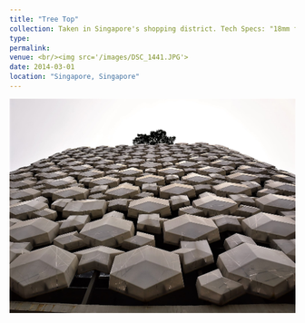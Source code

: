 ```yaml
---
title: "Tree Top"
collection: Taken in Singapore's shopping district. Tech Specs: "18mm f/5 for 1/1000 sec at ISO-100.
type:
permalink: 
venue: <br/><img src='/images/DSC_1441.JPG'>
date: 2014-03-01
location: "Singapore, Singapore"
---
```


![alt_text](DSC_1990.JPG)


